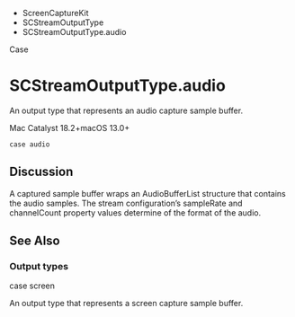 

- ScreenCaptureKit
- SCStreamOutputType
-  SCStreamOutputType.audio 

Case

# SCStreamOutputType.audio

An output type that represents an audio capture sample buffer.

Mac Catalyst 18.2+macOS 13.0+

``` source
case audio
```

## Discussion

A captured sample buffer wraps an AudioBufferList structure that contains the audio samples. The stream configuration’s sampleRate and channelCount property values determine of the format of the audio.

## See Also

### Output types

case screen

An output type that represents a screen capture sample buffer.


